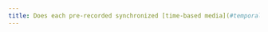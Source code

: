 ```yaml
---
title: Does each pre-recorded synchronized [time-based media](#temporal-media-type-sound-video-and-synchronize) have [synchronized captions](#synchronized-subtitles-multimedia-object) if necessary (except particular cases)?
---
```

